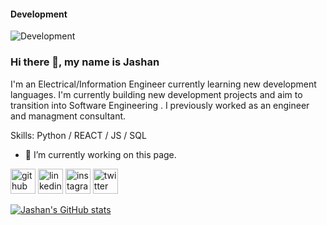#### Development
![Development](https://twitter.com/jashan_original?lang=en)

### Hi there 👋, my name is Jashan

I'm an Electrical/Information Engineer currently learning new development languages. I'm currently building new development projects and aim to transition into Software Engineering . I previously worked as an engineer and managment consultant.

Skills: Python / REACT / JS / SQL 

- 🔭 I’m currently working on this page. 


[<img src='https://cdn.jsdelivr.net/npm/simple-icons@3.0.1/icons/github.svg' alt='github' height='40'>](https://github.com/jpatel-maker)  [<img src='https://cdn.jsdelivr.net/npm/simple-icons@3.0.1/icons/linkedin.svg' alt='linkedin' height='40'>](https://www.linkedin.com/in/jashan-patel/)  [<img src='https://cdn.jsdelivr.net/npm/simple-icons@3.0.1/icons/instagram.svg' alt='instagram' height='40'>](https://www.instagram.com/jashan_original/)  [<img src='https://cdn.jsdelivr.net/npm/simple-icons@3.0.1/icons/twitter.svg' alt='twitter' height='40'>](https://twitter.com/@jashan_original)  


[![Jashan's GitHub stats](https://github-readme-stats.vercel.app/api?username=jpatel-maker)](https://github.com/anuraghazra/github-readme-stats)
